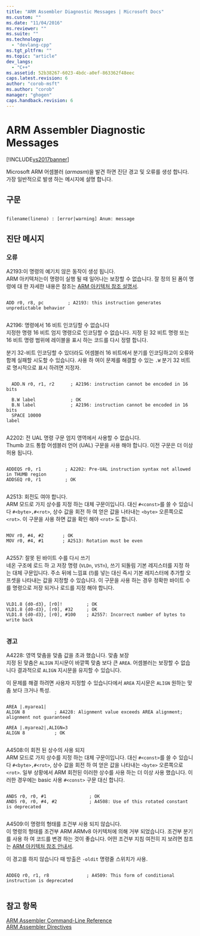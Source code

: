 ```yaml
---
title: "ARM Assembler Diagnostic Messages | Microsoft Docs"
ms.custom: ""
ms.date: "11/04/2016"
ms.reviewer: ""
ms.suite: ""
ms.technology: 
  - "devlang-cpp"
ms.tgt_pltfrm: ""
ms.topic: "article"
dev_langs: 
  - "C++"
ms.assetid: 52b38267-6023-4bdc-a0ef-863362f48eec
caps.latest.revision: 6
author: "corob-msft"
ms.author: "corob"
manager: "ghogen"
caps.handback.revision: 6
---
```

# ARM Assembler Diagnostic Messages
[!INCLUDE[vs2017banner](../../assembler/inline/includes/vs2017banner.md)]

Microsoft ARM 어셈블러 \(*armasm*\)을 발견 하면 진단 경고 및 오류를 생성 합니다.  가장 일반적으로 발생 하는 메시지에 설명 합니다.  
  
## 구문  
  
```  
  
filename(lineno) : [error|warning] Anum: message  
```  
  
## 진단 메시지  
  
### 오류  
 A2193:이 명령의 예기치 않은 동작이 생성 됩니다.  
 ARM 아키텍처는이 명령이 실행 될 때 일어나는 보장할 수 없습니다.  잘 정의 된 폼이 명령에 대 한 자세한 내용은 참조는 [ARM 아키텍처 참조 설명서](http://go.microsoft.com/fwlink/?LinkId=246464).  
  
```  
  
ADD r0, r8, pc         ; A2193: this instruction generates unpredictable behavior  
  
```  
  
 A2196: 명령에서 16 비트 인코딩할 수 없습니다  
 지정한 명령 16 비트 엄지 명령으로 인코딩할 수 없습니다.  지정 된 32 비트 명령 또는 16 비트 명령 범위에 레이블을 표시 하는 코드를 다시 정렬 합니다.  
  
 분기 32\-비트 인코딩할 수 있더라도 어셈블러 16 비트에서 분기를 인코딩하고이 오류와 함께 실패할 시도할 수 있습니다.  사용 하 여이 문제를 해결할 수 있는 `.W` 분기 32 비트로 명시적으로 표시 하려면 지정자.  
  
```  
  
  ADD.N r0, r1, r2      ; A2196: instruction cannot be encoded in 16 bits  
  
  B.W label             ; OK  
  B.N label             ; A2196: instruction cannot be encoded in 16 bits  
  SPACE 10000  
label  
  
```  
  
 A2202: 전 UAL 명령 구문 엄지 영역에서 사용할 수 없습니다.  
 Thumb 코드 통합 어셈블러 언어 \(UAL\) 구문을 사용 해야 합니다.  이전 구문은 더 이상 허용 됩니다.  
  
```  
  
ADDEQS r0, r1         ; A2202: Pre-UAL instruction syntax not allowed in THUMB region  
ADDSEQ r0, r1         ; OK  
  
```  
  
 A2513: 회전도 여야 합니다.  
 ARM 모드로 가지 상수를 지정 하는 대체 구문이입니다.  대신 `#<const>`를 쓸 수 있습니다 `#<byte>,#<rot>`, 상수 값을 회전 하 여 얻은 값을 나타내는 `<byte>` 오른쪽으로 `<rot>`.  이 구문을 사용 하면 값을 확인 해야 `<rot>` 도 합니다.  
  
```  
  
MOV r0, #4, #2       ; OK  
MOV r0, #4, #1       ; A2513: Rotation must be even  
  
```  
  
 A2557: 잘못 된 바이트 수를 다시 쓰기  
 네온 구조에 로드 하 고 저장 명령 \(`VLDn`, `VSTn`\), 쓰기 되돌림 기본 레지스터를 지정 하는 대체 구문입니다.  주소 뒤에 느낌표 \(\!\)를 넣는 대신 즉시 기본 레지스터에 추가할 오프셋을 나타내는 값을 지정할 수 있습니다.  이 구문을 사용 하는 경우 정확한 바이트 수를 명령으로 저장 되거나 로드를 지정 해야 합니다.  
  
```  
  
VLD1.8 {d0-d3}, [r0]!         ; OK  
VLD1.8 {d0-d3}, [r0], #32     ; OK  
VLD1.8 {d0-d3}, [r0], #100    ; A2557: Incorrect number of bytes to write back  
  
```  
  
### 경고  
 A4228: 영역 맞춤을 맞춤 값을 초과 했습니다. 맞춤 보장  
 지정 된 맞춤은 `ALIGN` 지시문이 바깥쪽 맞춤 보다 큰 `AREA`.  어셈블러는 보장할 수 없습니다 결과적으로 `ALIGN` 지시문을 유지할 수 있습니다.  
  
 이 문제를 해결 하려면 사용자 지정할 수 있습니다에서 `AREA` 지시문은 `ALIGN` 원하는 맞춤 보다 크거나 특성.  
  
```  
  
AREA |.myarea1|  
ALIGN 8           ; A4228: Alignment value exceeds AREA alignment; alignment not guaranteed  
  
AREA |.myarea2|,ALIGN=3  
ALIGN 8           ; OK  
  
```  
  
 A4508:이 회전 된 상수의 사용 되지  
 ARM 모드로 가지 상수를 지정 하는 대체 구문이입니다.  대신 `#<const>`를 쓸 수 있습니다 `#<byte>,#<rot>`, 상수 값을 회전 하 여 얻은 값을 나타내는 `<byte>` 오른쪽으로 `<rot>`.  일부 상황에서 ARM 회전된 이러한 상수를 사용 하는 더 이상 사용 했습니다.  이러한 경우에는 basic 사용 `#<const>` 구문 대신 합니다.  
  
```  
  
ANDS r0, r0, #1                ; OK  
ANDS r0, r0, #4, #2            ; A4508: Use of this rotated constant is deprecated  
  
```  
  
 A4509:이 명령의 형태를 조건부 사용 되지 않습니다.  
 이 명령의 형태를 조건부 ARM ARMv8 아키텍처에 의해 거부 되었습니다.  조건부 분기를 사용 하 여 코드를 변경 하는 것이 좋습니다.  어떤 조건부 지침 여전히 지 보려면 참조는 [ARM 아키텍처 참조 안내서](http://go.microsoft.com/fwlink/?LinkId=246464).  
  
 이 경고를 하지 않습니다 때 방출은  `-oldit` 명령줄 스위치가 사용.  
  
```  
  
ADDEQ r0, r1, r8              ; A4509: This form of conditional instruction is deprecated  
  
```  
  
## 참고 항목  
 [ARM Assembler Command\-Line Reference](../../assembler/arm/arm-assembler-command-line-reference.md)   
 [ARM Assembler Directives](../../assembler/arm/arm-assembler-directives.md)